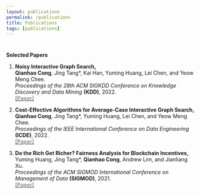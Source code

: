 ```yaml
---
layout: publications
permalink: /publications
title: Publications 
tags: [publications]
---
```


<h4 style="margin-bottom:0px;padding-top:20px;">Selected Papers</h4>

<ul style="padding-left:0px;">
<ol>

<li>	    
<p>
<b>Noisy Interactive Graph Search,</b>
<br> <b>Qianhao Cong</b>, Jing Tang*, Kai Han, Yuming Huang, Lei Chen, and Yeow Meng Chee.<br>
<i>Proceedings of the 28th ACM SIGKDD Conference on Knowledge Discovery and Data Mining</i> <b>(KDD)</b>, 2022. <br><a href="https://dl.acm.org/doi/10.1145/3534678.3539267" target="_blank"> <font color="#8F959A"><b>[Paper]</b> </font></a>
</p>	    
</li>

<li>	    
<p>
<b>Cost-Effective Algorithms for Average-Case Interactive Graph Search,</b>
<br> <b>Qianhao Cong</b>, Jing Tang*, Yuming Huang, Lei Chen, and Yeow Meng Chee.<br>
<i>Proceedings of the IEEE International Conference on Data Engineering</i> <b>(ICDE)</b>, 2022. <br><a href="https://doi.org/10.1109/ICDE53745.2022.00091" target="_blank"> <font color="#8F959A"><b>[Paper]</b> </font></a>
</p>	    
</li>

<li>	    
<p>
<b>Do the Rich Get Richer? Fairness Analysis for Blockchain Incentives,</b>
<br> Yuming Huang, Jing Tang*, <b>Qianhao Cong</b>, Andrew Lim, and Jianliang Xu.<br>
<i>Proceedings of the ACM SIGMOD International Conference on Management of Data</i> <b>(SIGMOD)</b>, 2021. <br><a href="https://dl.acm.org/doi/10.1145/3448016.3457285" target="_blank"> <font color="#8F959A"><b>[Paper]</b> </font></a>
</p>	    
</li>

</ol>
</ul>